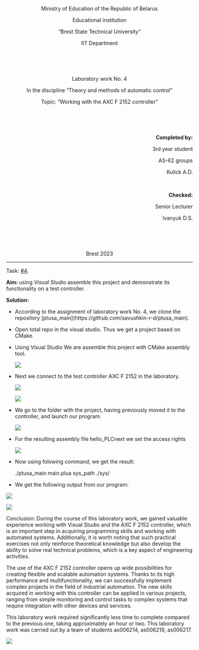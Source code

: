 <p align="center">Ministry of Education of the Republic of Belarus</p>
<p align="center">Educational institution</p>
<p align="center">“Brest State Technical University”</p>
<p align="center">IIT Department</p>
<br><br><br>
<p align="center">Laboratory work No. 4</p>
<p align="center">In the discipline “Theory and methods of automatic control”</p>
<p align="center">Topic: “Working with the AXC F 2152 controller”</p>
<br><br><br>
<p align="right"><strong>Completed by:</strong></p>
<p align="right">3rd year student</p>
<p align="right">AS-62 groups</p>
<p align="right">Kulick A.D.</p>
<br>
<p align="right"><strong>Checked:</strong></p>
<p align="right">Senior Lecturer</p>
<p align="right">Ivanyuk D.S.</p>
<br><br><br>
<p align="center">Brest 2023</p>

---
Task: [#4](../../../../tasks/task_04/readme.md).

<p> <strong>Aim: </strong>using <em>Visual Studio</em> assemble this project and demonstrate its functionality on a test controller.</p> 

<p> <strong>Solution:</strong> </p>

<ul>

<li>According to the assignment of laboratory work No. 4, we clone the repository [ptusa_main](https://github.com/savushkin-r-d/ptusa_main).</li>

<li><p>Open total repo in the visual studio. Thus we get a project based on CMake.</p></li>

<li><p>Using Visual Studio We are assemble this project with CMake assembly tool.</p></li>

![](images/sborkavvizle.jpg)

<li><p>Next we connect to the test controller AXC F 2152 in the laboratory.</p></li>

![](images/kontroller.jpg)

![](images/win_cp.jpg)

<li><p>We go to the folder with the project, having previously moved it to the controller, and launch our program:</p></li>

![](images/repo.jpg)

<li><p>For the resulting assembly file hello_PLCnext we set the access rights</p></li>

![](images/prava_ptusi.jpg)

<li><p>Now using folowing command, we get the result: </p></li>

./ptusa_main  main.plua  sys_path  ./sys/

<li><p>We get the following output from our program: </p></li>

</ul>

![](images/result.jpg)

![](images/photo_of_result.jpg)

<p> Conclusion: During the course of this laboratory work, we gained valuable experience working with Visual Studio and the AXC F 2152 controller, which is an important step in acquiring programming skills and working with automated systems. Additionally, it is worth noting that such practical exercises not only reinforce theoretical knowledge but also develop the ability to solve real technical problems, which is a key aspect of engineering activities.</p>

<p>The use of the AXC F 2152 controller opens up wide possibilities for creating flexible and scalable automation systems. Thanks to its high performance and multifunctionality, we can successfully implement complex projects in the field of industrial automation. The new skills acquired in working with this controller can be applied in various projects, ranging from simple monitoring and control tasks to complex systems that require integration with other devices and services.

<p>This laboratory work required significantly less time to complete compared to the previous one, taking approximately an hour or two. This laboratory work was carried out by a team of students as006214, as006219, as006217.</p>

![](images/team.jpg)